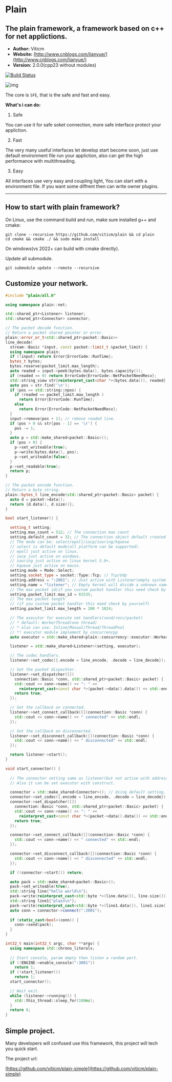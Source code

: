 # Plain #

## The plain framework, a framework based on c++ for net applictions. ##

- **Author:** Viticm
- **Website:** [http://www.cnblogs.com/lianyue/](http://www.cnblogs.com/lianyue/)
- **Version:** 2.0.0(cpp23 without modules)

[![Build Status](https://travis-ci.org/viticm/plain.svg)](https://travis-ci.org/viticm/plain)

![img](https://github.com/viticm/plain-simple/blob/master/docs/pf-simple.gif)

The core is `SFE`, that is the safe and fast and easy.

**What's i can do:**

1. Safe

You can use it for safe soket connection, more safe interface protect your appliction.

2. Fast

The very many useful interfaces let develop start become soon, just use default
environment file run your appliction, also can get the high performance with multithreading.

3. Easy

All interfaces use very easy and coupling light, You can start with a environment
file. If you want some diffrent then can write owner plugins.


----------

## How to start with plain framework? ##

On Linux, use the command build and run, make sure installed g++ and cmake:

```shell
git clone --recursive https://github.com/viticm/plain && cd plain
cd cmake && cmake ./ && sudo make install
```

On windows(vs 2022+ can build with cmake directly).

Update all submodule.

```shell
git submodule update --remote --recursive
```

## Customize your network. ##

```cpp
#include "plain/all.h"

using namespace plain::net;

std::shared_ptr<Listener> listener;
std::shared_ptr<Connector> connector;

// The packet decode function.
// Return a packet shared pointer or error.
plain::error_or_t<std::shared_ptr<packet::Basic>>
line_decode(
  stream::Basic *input, const packet::limit_t &packet_limit) {
  using namespace plain;
  if (!input) return Error{ErrorCode::RunTime};
  bytes_t bytes;
  bytes.reserve(packet_limit.max_length);
  auto readed = input->peek(bytes.data(), bytes.capacity());
  if (readed == 0) return ErrorCode{ErrorCode::NetPacketNeedRecv};
  std::string_view str{reinterpret_cast<char *>(bytes.data()), readed};
  auto pos = str.find('\n');
  if (pos == std::string::npos) {
    if (readed == packet_limit.max_length )
      return Error{ErrorCode::RunTime};
    else
      return Error{ErrorCode::NetPacketNeedRecv};
  }
  input->remove(pos + 1); // remove readed line.
  if (pos > 0 && str[pos - 1] == '\r') {
    pos -= 1;
  }
  auto p = std::make_shared<packet::Basic>();
  if (pos > 0) {
    p->set_writeable(true);
    p->write(bytes.data(), pos);
    p->set_writeable(false);
  }
  p->set_readable(true);
  return p;
}

// The packet encode function.
// Return a byte string.
plain::bytes_t line_encode(std::shared_ptr<packet::Basic> packet) {
  auto d = packet->data();
  return {d.data(), d.size()};
}

bool start_listener() {

  setting_t setting;
  setting.max_count = 512; // The connection max count
  setting.default_count = 32; // The connection object default created
  // The mode can be: select/epoll/iocp/iouring/kqueue
  // select is default mode(all platform can be supported).
  // epoll just active on linux.
  // iocp just active on windows.
  // iouring just active on linux kernel 5.0+.
  // kqueue just active on macos.
  setting.mode = Mode::Select; 
  setting.socket_type = socket::Type::Tcp; // Tcp/Udp
  setting.address = ":2001"; // Just active with Listener(empty system divide a port)
  setting.name = "listener"; // Empty kernel will divide a unknown name
  // The max packet id(if you custom packet handler this need check by yourself)
  setting.packet_limit.max_id = 65535;
  // The max packet length
  // (if you custom packet handler this need check by yourself)
  setting.packet_limit.max_length = 200 * 1024;

  // The executor for execute net handlers(send/recv/packet)
  // * default: WorkerThread(one thread)
  // * also can use: Inline/Manual/Thread/ThreadPool
  // *! executor module implement by concurrencpp
  auto executor = std::make_shared<plain::concurrency::executor::WorkerThread>();

  listener = std::make_shared<Listener>(setting, executor);

  // The codec handlers.
  listener->set_codec({.encode = line_encode, .decode = line_decode});

  // Set the packet dispachter.
  listener->set_dispatcher([](
    connection::Basic *conn, std::shared_ptr<packet::Basic> packet) {
    std::cout << conn->name() << ": " <<
      reinterpret_cast<const char *>(packet->data().data()) << std::endl;
    return true;
  });

  // Set the callback on connected.
  listener->set_connect_callback([](connection::Basic *conn) {
    std::cout << conn->name() << " connected" << std::endl;
  });

  // Set the callback on disconnected.
  listener->set_disconnect_callback([](connection::Basic *conn) {
    std::cout << conn->name() << " disconnected" << std::endl;
  });

  return listener->start();
}

void start_connector() {
  
  // The connector setting same as listener(but not active with address).
  // Also it can be set executor with construct.

  connector = std::make_shared<Connector>(); // Using default setting.
  connector->set_codec({.encode = line_encode, .decode = line_decode});
  connector->set_dispatcher([](
    connection::Basic *conn, std::shared_ptr<packet::Basic> packet) {
    std::cout << conn->name() << ": " <<
      reinterpret_cast<const char *>(packet->data().data()) << std::endl;
    return true;
  });

  connector->set_connect_callback([](connection::Basic *conn) {
    std::cout << conn->name() << " connected" << std::endl;
  });

  connector->set_disconnect_callback([](connection::Basic *conn) {
    std::cout << conn->name() << " disconnected" << std::endl;
  });

  if (!connector->start()) return;

  auto pack = std::make_shared<packet::Basic>();
  pack->set_writeable(true);
  std::string line{"hello world\n"};
  pack->write(reinterpret_cast<std::byte *>(line.data()), line.size());
  std::string line1{"plain\n"};
  pack->write(reinterpret_cast<std::byte *>(line1.data()), line1.size());
  auto conn = connector->connect(":2001");
  
  if (static_cast<bool>(conn)) {
    conn->send(pack);
  }
}

int32_t main(int32_t argc, char **argv) {
  using namespace std::chrono_literals;
  
  // Start console, param empty then listen a random port.
  if (!ENGINE->enable_console(":3001"))
    return 1;
  if (!start_listener())
    return 1;
  start_connector();

  // Wait exit.
  while (listener->running()) {
    std::this_thread::sleep_for(100ms);
  }
  return 0;
}
```

## Simple project. ##

Many developers will confused use this framework, this project will tech you quick start.

The project url:

[https://github.com/viticm/plain-simple](https://github.com/viticm/plain-simple)
